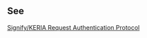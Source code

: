 ## See
[Signify/KERIA Request Authentication Protocol](signify-keria-request-authentication-protocol.md)